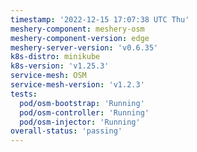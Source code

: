 ```yaml
---
timestamp: '2022-12-15 17:07:38 UTC Thu'
meshery-component: meshery-osm
meshery-component-version: edge
meshery-server-version: 'v0.6.35'
k8s-distro: minikube
k8s-version: 'v1.25.3'
service-mesh: OSM
service-mesh-version: 'v1.2.3'
tests:
  pod/osm-bootstrap: 'Running'
  pod/osm-controller: 'Running'
  pod/osm-injector: 'Running'
overall-status: 'passing'
---
```

